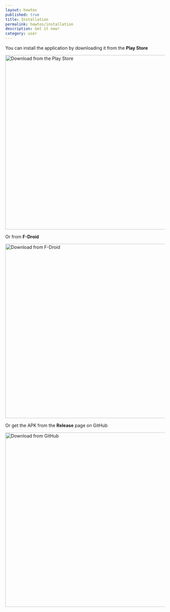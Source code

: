 ```yaml
---
layout: howtos
published: true
title: Installation
permalink: howtos/installation
description: Get it now!
category: user
---
```

You can install the application by downloading it from the **Play Store**

<a href="https://play.google.com/store/apps/details?id=org.flyve.inventory.agent" target="blank"><img src="https://user-images.githubusercontent.com/663460/26973322-4ddf78a4-4d16-11e7-8b58-4c03b4bc2490.png" alt="Download from the Play Store" width="550px"></a>

Or from **F-Droid**

<a href="https://f-droid.org/packages/org.flyve.inventory.agent/" target="blank"><img src="https://camo.githubusercontent.com/f9574a79e3fe61202392c44e55f0bdab261a9561/68747470733a2f2f662d64726f69642e6f72672f62616467652f6765742d69742d6f6e2e706e67" alt="Download from F-Droid" width="550px"></a>

Or get the APK from the **Release** page on GitHub

<a href="https://github.com/flyve-mdm/android-inventory-agent/releases" target="blank"><img src="https://user-images.githubusercontent.com/663460/26973090-f8fdc986-4d14-11e7-995a-e7c5e79ed925.png" alt="Download from GitHub" width="550px"></a>
